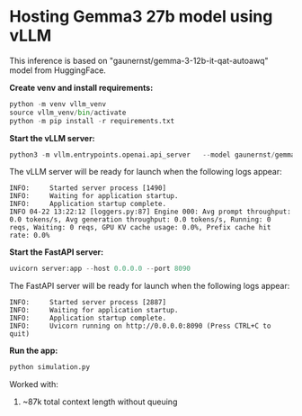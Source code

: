 # Hosting Gemma3 27b model using vLLM #

This inference is based on "gaunernst/gemma-3-12b-it-qat-autoawq" model from HuggingFace.

**Create venv and install requirements:**
```python
python -m venv vllm_venv
source vllm_venv/bin/activate
python -m pip install -r requirements.txt
```

**Start the vLLM server:**
```python
python3 -m vllm.entrypoints.openai.api_server   --model gaunernst/gemma-3-12b-it-int4-awq --max-model-len 131072   --tensor-parallel-size 2 | grep -Ev "Received request chatcmpl|Added request chatcmpl|HTTP/1.1\" 200 OK"
```
The vLLM server will be ready for launch when the following logs appear:
```
INFO:     Started server process [1490]
INFO:     Waiting for application startup.
INFO:     Application startup complete.
INFO 04-22 13:22:12 [loggers.py:87] Engine 000: Avg prompt throughput: 0.0 tokens/s, Avg generation throughput: 0.0 tokens/s, Running: 0 reqs, Waiting: 0 reqs, GPU KV cache usage: 0.0%, Prefix cache hit rate: 0.0%
```



 **Start the FastAPI server:**
```python
uvicorn server:app --host 0.0.0.0 --port 8090
```

The FastAPI server will be ready for launch when the following logs appear:
```
INFO:     Started server process [2887]
INFO:     Waiting for application startup.
INFO:     Application startup complete.
INFO:     Uvicorn running on http://0.0.0.0:8090 (Press CTRL+C to quit)
```


**Run the app:**
```python
python simulation.py
```


Worked with:
1.  ~87k total context length without queuing
